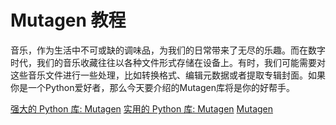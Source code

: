# Mutagen 教程

<show-structure depth="3"/>


音乐，作为生活中不可或缺的调味品，为我们的日常带来了无尽的乐趣。而在数字时代，我们的音乐收藏往往以各种文件形式存储在设备上。有时，我们可能需要对这些音乐文件进行一些处理，比如转换格式、编辑元数据或者提取专辑封面。如果你是一个Python爱好者，那么今天要介绍的Mutagen库将是你的好帮手。


<seealso>
<category ref="ref_docs">
    <a href="https://mp.weixin.qq.com/s/yIlt2nVHQfR6aqh6KWBQAA">强大的 Python 库: Mutagen</a>
    <a href="https://mp.weixin.qq.com/s/X0rj6mwHvM9burRhNXY4gQ">实用的 Python 库: Mutagen</a>
</category>
<category ref="ref_github">
    <a href="https://github.com/quodlibet/mutagen">Mutagen</a>
</category>
<category ref="ref_issues">
</category>
<category ref="ref_hf">
</category>
<category ref="ref_ms">
</category>
</seealso>


